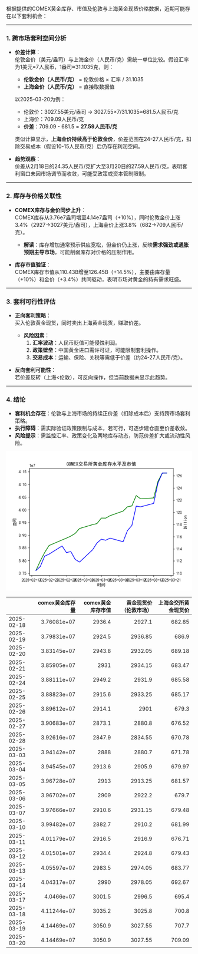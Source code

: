 

根据提供的COMEX黄金库存、市值及伦敦与上海黄金现货价格数据，近期可能存在以下套利机会：

---

### 1. **跨市场套利空间分析**
- **价差计算**：  
  伦敦金价（美元/盎司）与上海金价（人民币/克）需统一单位比较。假设汇率为1美元=7人民币，1盎司≈31.1035克，则：  
  - **伦敦金价（人民币/克）** = 伦敦价格 × 汇率 / 31.1035  
  - **上海金价（人民币/克）** = 直接取数据值  

  以2025-03-20为例：  
  - 伦敦价：3027.55美元/盎司 → 3027.55×7/31.1035≈681.5人民币/克  
  - 上海价：709.09人民币/克  
  - **价差**：709.09 - 681.5 = **27.59人民币/克**  

  类似计算显示，**上海金价持续高于伦敦金价**，价差范围在24-27人民币/克，扣除交易成本（假设10-15人民币/克）后仍存在利润空间。

- **趋势观察**：  
  价差从2月18日的24.35人民币/克扩大至3月20日的27.59人民币/克，表明套利窗口未因市场调节而收敛，可能受政策或资本管制限制。

---

### 2. **库存与价格关联性**
- **COMEX库存与金价同步上升**：  
  COMEX库存从3.76e7盎司增至4.14e7盎司（+10%），同时伦敦金价上涨3.4%（2927→3027美元/盎司），上海金价上涨3.8%（682→709人民币/克）。  
  - **解读**：库存增加通常预示供应宽松，但金价仍上涨，反映**需求强劲或通胀预期主导市场**，可能削弱库存对价格的压制作用。

- **库存市值验证**：  
  COMEX库存市值从110.43B增至126.45B（+14.5%），主要由库存量（+10%）和金价（+3.4%）共同驱动，表明市场对黄金的持有需求旺盛。

---

### 3. **套利可行性评估**
- **正向套利策略**：  
  买入伦敦黄金现货，同时卖出上海黄金现货，赚取价差。  
  - **风险因素**：  
    1. **汇率波动**：人民币贬值可能侵蚀利润。  
    2. **政策壁垒**：中国黄金进口需许可证，可能限制套利操作。  
    3. **交易成本**：运输、保险、关税等需低于价差（约24-27人民币/克）。

- **反向套利可能性**：  
  若价差反转（上海<伦敦），可反向操作，但当前数据未显示此趋势。

---

### 4. **结论**
- **套利机会存在**：伦敦与上海市场的持续正价差（扣除成本后）支持跨市场套利策略。  
- **执行障碍**：需实际验证政策限制与成本，若可行，可逐步建仓直至价差收敛。  
- **风险提示**：需监控汇率、政策变化及两地库存动态，防范价差扩大或流动性风险。

![图](plot.png)

|            |   comex黄金库存量 |   comex黄金库存市值 |   黄金现货价（伦敦市场） |   上海金交所黄金现货价 |
|:-----------|-------------:|--------------:|--------------:|-------------:|
| 2025-02-18 |  3.76081e+07 |        2936.4 |       2927.1  |       682.85 |
| 2025-02-19 |  3.79831e+07 |        2924.5 |       2936.85 |       686.9  |
| 2025-02-20 |  3.83145e+07 |        2943.8 |       2932.05 |       689.18 |
| 2025-02-21 |  3.85905e+07 |        2931   |       2934.15 |       683.47 |
| 2025-02-24 |  3.88111e+07 |        2949.2 |       2931.9  |       685.58 |
| 2025-02-25 |  3.88823e+07 |        2915.6 |       2933.25 |       685.17 |
| 2025-02-26 |  3.89612e+07 |        2914.1 |       2901    |       679.3  |
| 2025-02-27 |  3.90683e+07 |        2873.1 |       2880.8  |       676.52 |
| 2025-02-28 |  3.92616e+07 |        2847.9 |       2834.55 |       670.78 |
| 2025-03-03 |  3.94142e+07 |        2888   |       2880.7  |       671.78 |
| 2025-03-04 |  3.94545e+07 |        2913.6 |       2905.9  |       679.97 |
| 2025-03-05 |  3.96728e+07 |        2913   |       2913.25 |       681.57 |
| 2025-03-06 |  3.96702e+07 |        2909   |       2922.2  |       679.7  |
| 2025-03-07 |  3.97666e+07 |        2910.6 |       2931.15 |       679.48 |
| 2025-03-10 |  3.99482e+07 |        2882.7 |       2910.2  |       681.99 |
| 2025-03-11 |  4.01179e+07 |        2916.5 |       2916.9  |       676.71 |
| 2025-03-12 |  4.01501e+07 |        2934.4 |       2924.8  |       679.43 |
| 2025-03-13 |  4.05597e+07 |        2983.5 |       2974.05 |       683.77 |
| 2025-03-14 |  4.04317e+07 |        2990   |       2978.05 |       692.67 |
| 2025-03-17 |  4.0466e+07  |        3001.5 |       2996.5  |       695.4  |
| 2025-03-18 |  4.11244e+07 |        3035.2 |       3025.8  |       700.8  |
| 2025-03-19 |  4.14469e+07 |        3050.9 |       3027.55 |       707.7  |
| 2025-03-20 |  4.14469e+07 |        3050.9 |       3027.55 |       709.09 |